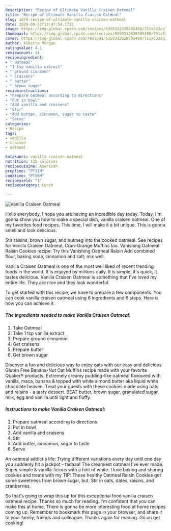 ```yaml
---
description: "Recipe of Ultimate Vanilla Craisen Oatmeal"
title: "Recipe of Ultimate Vanilla Craisen Oatmeal"
slug: 1679-recipe-of-ultimate-vanilla-craisen-oatmeal
date: 2020-09-22T13:47:54.171Z
image: https://img-global.cpcdn.com/recipes/6350312828305408/751x532cq70/vanilla-craisen-oatmeal-recipe-main-photo.jpg
thumbnail: https://img-global.cpcdn.com/recipes/6350312828305408/751x532cq70/vanilla-craisen-oatmeal-recipe-main-photo.jpg
cover: https://img-global.cpcdn.com/recipes/6350312828305408/751x532cq70/vanilla-craisen-oatmeal-recipe-main-photo.jpg
author: Alberta Morgan
ratingvalue: 4.1
reviewcount: 14
recipeingredient:
- " Oatmeal"
- "1 tsp vanilla extract"
- " ground cinnamon"
- " craisens"
- " butter"
- " brown sugar"
recipeinstructions:
- "Prepare oatmeal according to directions"
- "Put in bowl"
- "Add vanilla and craisens"
- "Stir"
- "Add butter, cinnamon, sugar to taste"
- "Serve"
categories:
- Recipe
tags:
- vanilla
- craisen
- oatmeal

katakunci: vanilla craisen oatmeal 
nutrition: 135 calories
recipecuisine: American
preptime: "PT11M"
cooktime: "PT56M"
recipeyield: "1"
recipecategory: Lunch

---
```



![Vanilla Craisen Oatmeal](https://img-global.cpcdn.com/recipes/6350312828305408/751x532cq70/vanilla-craisen-oatmeal-recipe-main-photo.jpg)

Hello everybody, I hope you are having an incredible day today. Today, I'm gonna show you how to make a special dish, vanilla craisen oatmeal. One of my favorites food recipes. This time, I will make it a bit unique. This is gonna smell and look delicious.

Stir raisins, brown sugar, and nutmeg into the cooked oatmeal. See recipes for Vanilla Craisen Oatmeal, Cran-Orange Muffins too. Vanishing Oatmeal Raisin Cookies recipe: Try this Vanishing Oatmeal Raisin Add combined flour, baking soda, cinnamon and salt; mix well.

Vanilla Craisen Oatmeal is one of the most well liked of recent trending foods in the world. It is enjoyed by millions daily. It is simple, it's quick, it tastes delicious. Vanilla Craisen Oatmeal is something that I've loved my entire life. They are nice and they look wonderful.


To get started with this recipe, we have to prepare a few components. You can cook vanilla craisen oatmeal using 6 ingredients and 6 steps. Here is how you can achieve it.

<!--inarticleads1-->

##### The ingredients needed to make Vanilla Craisen Oatmeal:

1. Take  Oatmeal
1. Take 1 tsp vanilla extract
1. Prepare  ground cinnamon
1. Get  craisens
1. Prepare  butter
1. Get  brown sugar


Discover a fun and delicious way to enjoy oats with our easy and delicious Gluten Free Banana-Nut Oat Muffins recipe made with your favorite Quaker® products. Extremely creamy pudding-like oatmeal flavoured with vanilla, maca, banana &amp; topped with white almond butter aka liquid white chocolate heaven. Treat your guests with these cookies made using oats and raisins - a tasty dessert. BEAT butter, brown sugar, granulated sugar, milk, egg and vanilla until light and fluffy. 

<!--inarticleads2-->

##### Instructions to make Vanilla Craisen Oatmeal:

1. Prepare oatmeal according to directions
1. Put in bowl
1. Add vanilla and craisens
1. Stir
1. Add butter, cinnamon, sugar to taste
1. Serve


An oatmeal addict&#39;s life: Trying different variations every day until one day you suddenly hit a jackpot - tadaaa! The creamiest oatmeal I&#39;ve ever made. Super simple &amp; vanilla-licious with a hint of white. I love baking and sharing cookies and treats with my TIP: These healthy Oatmeal Raisin Cookies get some sweetness from brown sugar, but. Stir in oats, dates, raisins, and cranberries. 

So that's going to wrap this up for this exceptional food vanilla craisen oatmeal recipe. Thanks so much for reading. I'm confident that you can make this at home. There is gonna be more interesting food at home recipes coming up. Remember to bookmark this page in your browser, and share it to your family, friends and colleague. Thanks again for reading. Go on get cooking!
